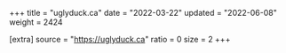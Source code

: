 +++
title = "uglyduck.ca"
date = "2022-03-22"
updated = "2022-06-08"
weight = 2424

[extra]
source = "https://uglyduck.ca"
ratio = 0
size = 2
+++
